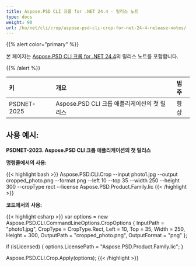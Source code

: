 ```yaml
---
title: Aspose.PSD CLI 크롭 for .NET 24.4 - 릴리스 노트
type: docs
weight: 90
url: /ko/net/cli/crop/aspose-psd-cli-crop-for-net-24-4-release-notes/
---
```


{{% alert color="primary" %}}

본 페이지는 [Aspose.PSD CLI 크롭 for .NET 24.4](https://www.nuget.org/packages/Aspose.PSD.CLI.Crop/)의 릴리스 노트를 포함합니다.

{{% /alert %}}

| **키**       | **개요**                                               | **범주**     |
|:------------|:-------------------------------------------------------------|:-------------|
| PSDNET-2025 | Aspose.PSD CLI 크롭 애플리케이션의 첫 릴리스     |  향상 |

## **사용 예시:**

**PSDNET-2023. Aspose.PSD CLI 크롭 애플리케이션의 첫 릴리스**

**명령줄에서의 사용:**

{{< highlight bash >}}
Aspose.PSD.CLI.Crop --input photo1.jpg --output cropped_photo.png --format png --left 10 --top 35 --width 250 --height 300 --cropType rect --license Aspose.PSD.Product.Family.lic
{{< /highlight >}}

**코드에서의 사용:**

{{< highlight csharp >}}
var options = new Aspose.PSD.CLI.CommandLineOptions.CropOptions
{
    InputPath = "photo1.jpg",
    CropType = CropType.Rect,
    Left = 10,
    Top = 35,
    Width = 250,
    Height = 300,
    OutputPath = "cropped_photo.png",
    OutputFormat = "png"
};

if (isLicensed)
{
    options.LicensePath = "Aspose.PSD.Product.Family.lic";
}

Aspose.PSD.CLI.Crop.Apply(options);
{{< /highlight >}}
